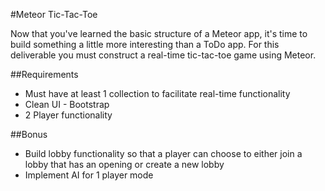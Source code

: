 #Meteor Tic-Tac-Toe

Now that you've learned the basic structure of a Meteor app, it's time to build something a little more interesting than a ToDo app. For this deliverable you must construct a real-time tic-tac-toe game using Meteor.

##Requirements
* Must have at least 1 collection to facilitate real-time functionality
* Clean UI - Bootstrap
* 2 Player functionality

##Bonus
* Build lobby functionality so that a player can choose to either join a lobby that has an opening or create a new lobby
* Implement AI for 1 player mode
